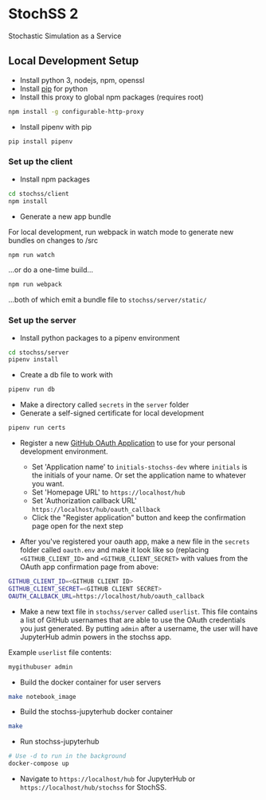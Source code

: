# StochSS 2

Stochastic Simulation as a Service

## Local Development Setup

- Install python 3, nodejs, npm, openssl
- Install [pip](https://pip.pypa.io/en/stable/installing/) for python
- Install this proxy to global npm packages (requires root)

```bash
npm install -g configurable-http-proxy
```
- Install pipenv with pip
```bash
pip install pipenv 
```
### Set up the client
- Install npm packages
```bash
cd stochss/client
npm install
```
- Generate a new app bundle

For local development, run webpack in watch mode to generate new bundles on changes to /src
```bash
npm run watch
```
...or do a one-time build...
```bash
npm run webpack
```
...both of which emit a bundle file to `stochss/server/static/`

### Set up the server

- Install python packages to a pipenv environment
```bash
cd stochss/server
pipenv install
```
- Create a db file to work with
```bash
pipenv run db
```
- Make a directory called `secrets` in the `server` folder
- Generate a self-signed certificate for local development
```bash
pipenv run certs
```
- Register a new [GitHub OAuth Application](https://github.com/settings/applications/new) to use for your personal development environment.
  - Set 'Application name' to `initials-stochss-dev` where `initials` is the initials of your name. Or set the application name to whatever you want.
  - Set 'Homepage URL' to `https://localhost/hub`
  - Set 'Authorization callback URL' `https://localhost/hub/oauth_callback`
  - Click the "Register application" button and keep the confirmation page open for the next step

- After you've registered your oauth app, make a new file in the `secrets` folder called `oauth.env` and make it look like so (replacing `<GITHUB_CLIENT_ID>` and `<GITHUB_CLIENT_SECRET>` with values from the OAuth app confirmation page from above:
```bash
GITHUB_CLIENT_ID=<GITHUB CLIENT ID>
GITHUB_CLIENT_SECRET=<GITHUB CLIENT SECRET>
OAUTH_CALLBACK_URL=https://localhost/hub/oauth_callback
```
- Make a new text file in `stochss/server` called `userlist`. This file contains a list of GitHub usernames that are able to use the OAuth credentials you just generated. By putting `admin` after a username, the user will have JupyterHub admin powers in the stochss app.

Example `userlist` file contents:
```bash
mygithubuser admin
```
- Build the docker container for user servers
```bash
make notebook_image
```
- Build the stochss-jupyterhub docker container
```bash
make
```
- Run stochss-jupyterhub
```bash
# Use -d to run in the background
docker-compose up
```
- Navigate to `https://localhost/hub` for JupyterHub or `https://localhost/hub/stochss` for StochSS.
